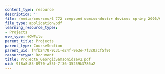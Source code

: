 ```yaml
---
content_type: resource
description: ''
file: /media/courses/6-772-compound-semiconductor-devices-spring-2003/9f8a8c838970a5507f3635259b3786a2_Project6_GeorgiiSamsonidzev2.pdf
file_type: application/pdf
learning_resource_types:
- Projects
ocw_type: OCWFile
parent_title: Projects
parent_type: CourseSection
parent_uid: f4fb2470-9231-e24f-9e3e-7f3c0acf5f96
resourcetype: Document
title: Project6_GeorgiiSamsonidzev2.pdf
uid: 9f8a8c83-8970-a550-7f36-35259b3786a2
---
```


